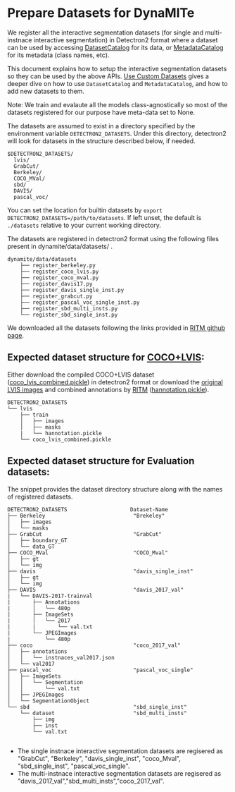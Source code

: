 # Prepare Datasets for DynaMITe

We register all the interactive segmentation datasets (for single and multi-instnace interactive segmentation) in Detectron2 format where
a dataset can be used by accessing [DatasetCatalog](https://detectron2.readthedocs.io/modules/data.html#detectron2.data.DatasetCatalog)
for its data, or [MetadataCatalog](https://detectron2.readthedocs.io/modules/data.html#detectron2.data.MetadataCatalog) for its metadata (class names, etc). 

This document explains how to setup the interactive segmentation datasets so they can be used by the above APIs.
[Use Custom Datasets](https://detectron2.readthedocs.io/tutorials/datasets.html) gives a deeper dive on how to use `DatasetCatalog` and `MetadataCatalog`, and how to add new datasets to them.

Note: We train and evalaute all the models class-agnostically so most of the datasets registered for our purpose have meta-data set to None.

The datasets are assumed to exist in a directory specified by the environment variable
`DETECTRON2_DATASETS`.
Under this directory, detectron2 will look for datasets in the structure described below, if needed.
```
$DETECTRON2_DATASETS/
  lvis/
  GrabCut/
  Berkeley/
  COCO_MVal/
  sbd/
  DAVIS/
  pascal_voc/
```

You can set the location for builtin datasets by `export DETECTRON2_DATASETS=/path/to/datasets`.
If left unset, the default is `./datasets` relative to your current working directory.

The datasets are registered in detectron2 format using the following files present in dynamite/data/datasets/ .

```
dynamite/data/datasets
    ├── register_berkeley.py
    ├── register_coco_lvis.py
    ├── register_coco_mval.py
    ├── register_davis17.py
    ├── register_davis_single_inst.py
    ├── register_grabcut.py
    ├── register_pascal_voc_single_inst.py
    ├── register_sbd_multi_insts.py
    └── register_sbd_single_inst.py
```
We downloaded all the datasets following the links provided in [RITM github page](https://github.com/SamsungLabs/ritm_interactive_segmentation/tree/master).

## Expected dataset structure for [COCO+LVIS](https://cocodataset.org/#download):

Either download the compiled COCO+LVIS dataset ([coco_lvis_combined.pickle](https://drive.google.com/file/d/1TaA5tXk8H3tTZdX5JZc-I_vCQf4AI2Y2/view?usp=drive_link)) in detectron2 format or download the [original LVIS images](https://www.lvisdataset.org/dataset) and combined annotations by [RITM](https://github.com/SamsungLabs/ritm_interactive_segmentation/tree/master) ([hannotation.pickle](https://github.com/saic-vul/ritm_interactive_segmentation/releases/download/v1.0/cocolvis_annotation.tar.gz)).
```
DETECTRON2_DATASETS
└── lvis
    ├── train
    │   ├── images
    │   ├── masks
    |   └── hannotation.pickle
    └── coco_lvis_combined.pickle
```

## Expected dataset structure for Evaluation datasets:

The snippet provides the dataset directory structure along with the names of registered datasets.
```
DETECTRON2_DATASETS                    Dataset-Name
├── Berkeley                            "Brekeley"
│   ├── images
│   └── masks
├── GrabCut                             "GrabCut"
│   ├── boundary_GT
│   └── data_GT
├── COCO_MVal                           "COCO_Mval"
│   ├── gt
│   └── img
├── davis                               "davis_single_inst"
│   ├── gt
│   └── img
├── DAVIS                               "davis_2017_val"
|   └── DAVIS-2017-trainval
|       ├── Annotations
|       │   └── 480p
|       ├── ImageSets
|       │   └── 2017
|       |       └── val.txt      
|       └── JPEGImages
|           └── 480p
├── coco                                "coco_2017_val" 
│   ├── annotations
│   │   └── instnaces_val2017.json
│   └── val2017
├── pascal_voc                          "pascal_voc_single" 
│   ├── ImageSets
│   │   └── Segmentation
│   │       └── val.txt
│   ├── JPEGImages
│   └── SegmentationObject
└── sbd                                 "sbd_single_inst"
    └── dataset                         "sbd_multi_insts"        
        ├── img
        ├── inst
        └── val.txt


```

* The single instnace interactive segmentation datasets are regisered as "GrabCut", "Berkeley", "davis_single_inst", "coco_Mval", "sbd_single_inst", "pascal_voc_single".
* The multi-instnace interactive segmentation datasets are regisered as "davis_2017_val","sbd_multi_insts","coco_2017_val".
